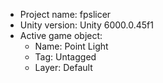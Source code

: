<!-- UNITY CODE ASSIST INSTRUCTIONS START -->
- Project name: fpslicer
- Unity version: Unity 6000.0.45f1
- Active game object:
  - Name: Point Light
  - Tag: Untagged
  - Layer: Default
<!-- UNITY CODE ASSIST INSTRUCTIONS END -->
